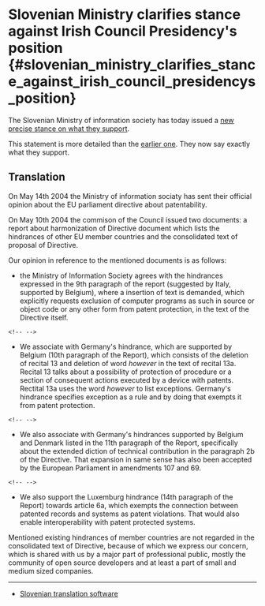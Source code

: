 # Slovenian Ministry clarifies stance against Irish Council Presidency\'s position {#slovenian_ministry_clarifies_stance_against_irish_council_presidencys_position}

The Slovenian Ministry of information society has today issued a [new
precise stance on what they
support](http://mid.gov.si/mid/mid.nsf/f1?OpenFrameSet&Frame=main&Src=/mid/mid.nsf/0/E435EA2C3A0820D7C1256E94003F37E5?OpenDocument "wikilink").

This statement is more detailed than the [ earlier
one](Slov040512En "wikilink"). They now say exactly what they support.

## Translation

On May 14th 2004 the Ministry of information sociaty has sent their
official opinion about the EU parliament directive about patentability.

On May 10th 2004 the commison of the Council issued two documents: a
report about harmonization of Directive document which lists the
hindrances of other EU member countries and the consolidated text of
proposal of Directive.

Our opinion in reference to the mentioned documents is as follows:

-   the Ministry of Information Society agrees with the hindrances
    expressed in the 9th paragraph of the report (suggested by Italy,
    supported by Belgium), where a insertion of text is demanded, which
    explicitly requests exclusion of computer programs as such in source
    or object code or any other form from patent protection, in the text
    of the Directive itself.

```{=html}
<!-- -->
```
-   We associate with Germany\'s hindrance, which are supported by
    Belgium (10th paragraph of the Report), which consists of the
    deletion of recital 13 and deletion of word *however* in the text of
    recital 13a. Recital 13 talks about a possibility of protection of
    procedure or a section of consequent actions executed by a device
    with patents. Rectital 13a uses the word *however* to list
    exceptions. Germany\'s hindrance specifies exception as a rule and
    by doing that exempts it from patent protection.

```{=html}
<!-- -->
```
-   We also associate with Germany\'s hindrances supported by Belgium
    and Denmark listed in the 11th paragraph of the Report, specifically
    about the extended diction of technical contribution in the
    paragraph 2b of the Directive. That expansion in same sense has also
    been accepted by the European Parliament in amendments 107 and 69.

```{=html}
<!-- -->
```
-   We also support the Luxemburg hindrance (14th paragraph of the
    Report) towards article 6a, which exempts the connection between
    patented records and systems as patent violations. That would also
    enable interoperability with patent protected systems.

Mentioned existing hindrances of member countries are not regarded in
the consolidated text of Directive, because of which we express our
concern, which is shared with us by a major part of professional public,
mostly the community of open source developers and at least a part of
small and medium sized companies.

------------------------------------------------------------------------

-   [Slovenian translation
    software](http://presis.amebis.si/prevajanje/ "wikilink")
